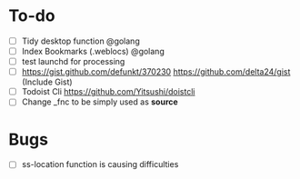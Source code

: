 # To-do

- [ ] Tidy desktop function @golang
- [ ] Index Bookmarks (.weblocs) @golang
- [ ] test launchd for processing
- [ ] https://gist.github.com/defunkt/370230 https://github.com/delta24/gist (Include Gist)
- [ ] Todoist Cli https://github.com/Yitsushi/doistcli
- [ ] Change _fnc to be simply used as __source__

# Bugs

- [ ] ss-location function is causing difficulties
